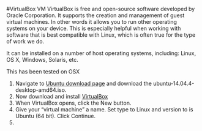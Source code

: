 #VirtualBox
VM VirtualBox is free and open-source software developed by Oracle Corporation. It supports the creation and management of guest virtual machines. In other words it allows you to run other operating systems on your device. This is especially helpful when working with software that is best compatible with Linux, which is often true for the type of work we do.


It can be installed on a number of host operating systems, including: Linux, OS X, Windows, Solaris, etc.

This has been tested on OSX

1. Navigate to [Ubuntu download page](http://mirror.pnl.gov/releases/14.04.5) and download the ubuntu-14.04.4-desktop-amd64.iso. 
2. Now download and install [VirtualBox](https://www.virtualbox.org/wiki/Downloads)
3. When VirtualBox opens, click the New button.
4. Give your “virtual machine” a name. Set type to Linux and version to is Ubuntu (64 bit). Click Continue.
5. 
